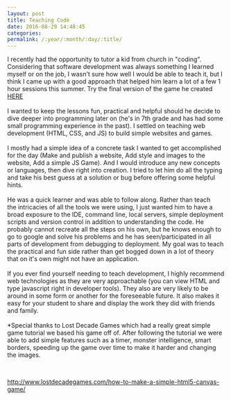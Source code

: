```yaml
---
layout: post
title: Teaching Code
date: 2016-08-29 14:48:45
categories:
permalink: /:year/:month/:day/:title/
---
```


<div><span>I recently had the opportunity to tutor a kid from church in "coding". Considering that software development was always something I learned myself or on the job, I wasn't sure how well I would be able to teach it, but I think I came up with a good approach that helped him learn a lot of a few 1 hour sessions this summer. Try the final version of the game he created <a href="/js-game">HERE</a></span></div>
<div><span>&nbsp;</span></div>
<div><span>I wanted to keep the lessons fun, practical and helpful should he decide to dive deeper into programming later on (he's in 7th grade and has had some small programming experience in the past). I settled on teaching web development (HTML, CSS, and JS) to build simple websites and games.</span></div>
<div><span>&nbsp;</span></div>
<div><span>I mostly had a simple idea of a concrete task I wanted to get accomplished for the day (Make and publish a website, Add style and images to the website, Add a simple JS Game). And I would introduce any new concepts or languages, then dive right into creation. I tried to let him do all the typing and take his best guess at a solution or bug before offering some helpful hints.</span></div>
<div><span>&nbsp;</span></div>
<div><span>He was a quick learner and was able to follow along. Rather than teach the&nbsp;intricacies&nbsp;of all the tools we were using, I just wanted him to have a broad exposure to the IDE, command line, local servers, simple deployment scripts and version control in addition to understanding the code. He probably cannot recreate all the steps on his own, but he knows enough to go to google and solve his problems and he has seen/participated in all parts of development from debugging to deployment. My goal was to teach the practical and fun side rather than get bogged down in a lot of theory that on it's own might not have an application.</span></div>
<div><span>&nbsp;</span></div>
<div><span>If you ever find yourself needing to teach development, I highly recommend web technologies as they are very approachable (you can view HTML and type javascript right in developer tools). They also are very likely to be around in some form or another for the foreseeable future. It also makes it easy for your student to share and display the work they did with friends and family.</span></div>
<div><span>&nbsp;</span></div>
<div><span>*Special thanks to Lost Decade Games which had a really great simple game tutorial we based his game off of. After following the tutorial we were able to add simple features such as a timer, monster intelligence, smart borders, speeding up the game over time to make it harder and changing the images.</span></div>
<p>&nbsp;</p>
<div><span><a href="http://www.lostdecadegames.com/how-to-make-a-simple-html5-canvas-game/">http://www.lostdecadegames.com/how-to-make-a-simple-html5-canvas-game/</a></span></div>
